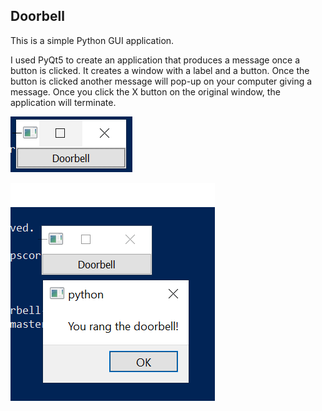 ## Doorbell
This is a simple Python GUI application.

I used PyQt5 to create an application that produces a message once a button is clicked. It creates a window with a label
and a button. Once the button is clicked another message will pop-up on your computer giving a message. Once you click the
X button on the original window, the application will terminate.

![Image Couldn't Load](doorbell-1.PNG)

![Image Couldn't Load](doorbell-2.png)
